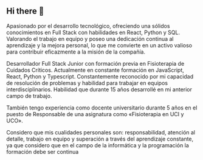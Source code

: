 ## Hi there 👋

Apasionado por el desarrollo tecnológico, ofreciendo una sólidos conocimientos en Full Stack con habilidades en React, Python y SQL. Valorando el trabajo en equipo y poseo una dedicación continua al aprendizaje y la mejora personal, lo que me convierte en un activo valioso para contribuir eficazmente a la misión de la compañía.

Desarrollador Full Stack Junior con formación previa en Fisioterapia de Cuidados Críticos. Actualmente en constante formación en JavaScript, React, Python y Typescript. Constantemente reconocido por mi capacidad de resolución de problemas y habilidad para trabajar en equipos interdisciplinarios. Habilidad que durante 15 años desarrollé en mi anterior campo de trabajo.

También tengo experiencia como docente universitario durante 5 años en el puesto de Responsable de una asignatura como «Fisioterapia en UCI y UCO».

Considero que mis cualidades personales son: responsabilidad, atención al detalle, trabajo en equipo y superación a través del aprendizaje constante, ya que considero
que en el campo de la informática y la programación la formación debe ser continua
